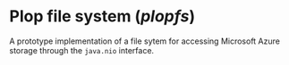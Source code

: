 # Plop file system (_plopfs_)
A prototype implementation of a file sytem for accessing Microsoft Azure storage through the `java.nio` interface.
